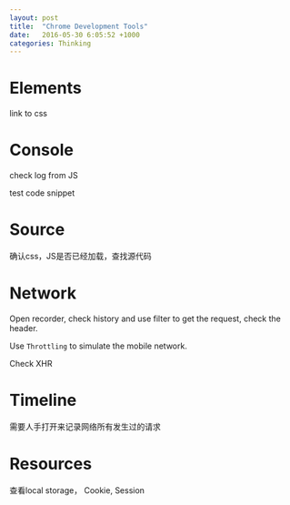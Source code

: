 ```yaml
---
layout: post
title:  "Chrome Development Tools"
date:   2016-05-30 6:05:52 +1000
categories: Thinking
---
```


Elements
========
link to css

Console
========
check log from JS

test code snippet

Source
=======
确认css，JS是否已经加载，查找源代码

Network
=======
Open recorder, check history and use filter to get the request, check the header.

Use `Throttling` to simulate the mobile network.

Check XHR

Timeline
=========
需要人手打开来记录网络所有发生过的请求

Resources
=========
查看local storage， Cookie, Session
